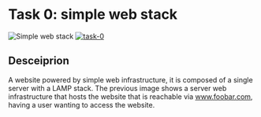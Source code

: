 # Task 0: simple web stack
![Simple web stack](https://ibb.co/sjmsNBs/task-0.png)
<a href="https://ibb.co/4WJnBHs"><img src="https://i.ibb.co/H7XfmjN/task-0.png" alt="task-0" border="0" /></a>
## Desceiprion
A website powered by simple web infrastructure, it is composed of a single server with a LAMP stack.
The previous image shows a server web infrastructure that hosts the website that is reachable via www.foobar.com, having a user wanting to access the website.
